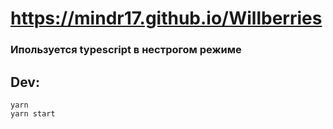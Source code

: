 # https://mindr17.github.io/Willberries

### Ипользуется typescript в нестрогом режиме

## Dev:

```
yarn
yarn start
```